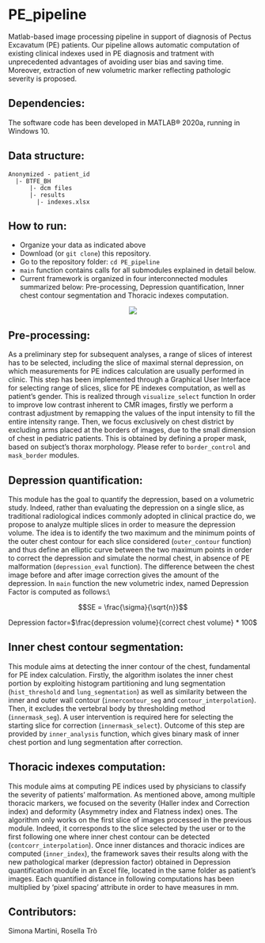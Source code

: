 # PE_pipeline
Matlab-based image processing pipeline in support of diagnosis of Pectus Excavatum (PE) patients. Our pipeline allows automatic computation of existing clinical indexes used in PE diagnosis and tratment with unprecedented advantages of avoiding user bias and saving time. Moreover, extraction of new volumetric marker reflecting pathologic severity is proposed.

## Dependencies:
The software code has been developed in MATLAB® 2020a, running in Windows 10.
## Data structure:
```
Anonymized - patient_id
  |- BTFE_BH
      |- dcm files
      |- results
        |- indexes.xlsx
 ```
               
 ## How to run:
- Organize your data as indicated above
- Download (or ```git clone```) this repository.
- Go to the repository folder: ```cd PE_pipeline```
- `main` function contains calls for all submodules explained in detail below. 
- Current framework is organized in four interconnected modules summarized below: Pre-processing, Depression quantification, Inner chest contour segmentation and Thoracic indexes computation. 
<p align="center">
  <img src ="https://user-images.githubusercontent.com/58302565/125595264-331b32ee-87ce-4d07-9d46-761cdf072b14.png" />
</p>

## Pre-processing:
As a preliminary step for subsequent analyses, a range of slices of interest has to be selected, including the slice of maximal sternal depression, on which measurements for PE indices calculation are usually performed in clinic. This step has been implemented through a Graphical User Interface for selecting range of slices, slice for PE indexes computation, as well as patient’s gender. This is realized through `visualize_select` function
In order to improve low contrast inherent to CMR images, firstly we perform a contrast adjustment by remapping the values of the input intensity to fill the entire intensity range. Then, we focus exclusively on chest district by excluding arms placed at the borders of images, due to the small dimension of chest in pediatric patients. This is obtained by defining a proper mask, based on subject’s thorax morphology. Please refer to `border_control` and `mask_border` modules.

## Depression quantification:
This module has the goal to quantify the depression, based on a volumetric study. Indeed, rather than evaluating the depression on a single slice, as traditional radiological indices commonly adopted in clinical practice do, we propose to analyze multiple slices in order to measure the depression volume. The idea is to identify the two maximum and the minimum points of the outer chest contour for each slice considered (`outer_contour` function) and thus define an elliptic curve between the two maximum points in order to correct the depression and simulate the normal chest, in absence of PE malformation (`depression_eval` function). The difference between the chest image before and after image correction gives the amount of the depression.
In `main` function the new volumetric index, named Depression Factor is computed as follows:\
```math
SE = \frac{\sigma}{\sqrt{n}}
```
Depression factor=$\frac{depression volume}{correct chest volume} * 100$

## Inner chest contour segmentation:
This module aims at detecting the inner contour of the chest, fundamental for PE index calculation.
Firstly, the algorithm isolates the inner chest portion by exploiting histogram partitioning and lung segmentation (`hist_threshold` and `lung_segmentation`) as well as similarity between the inner and outer wall contour (`innercontour_seg` and `contour_interpolation`). Then, it excludes the vertebral body by thresholding method (`innermask_seg`). A user intervention is required here for selecting the starting slice for correction (`innermask_select`). Outcome of this step are provided by `inner_analysis` function, which gives binary mask of inner chest portion and lung segmentation after correction. 

## Thoracic indexes computation:
This module aims at computing PE indices used by physicians to classify the severity of patients’ malformation. As mentioned above, among multiple thoracic markers, we focused on the severity (Haller index and Correction index) and deformity (Asymmetry index and Flatness index) ones. The algorithm only works on the first slice of images processed in the previous module. Indeed, it corresponds to the slice selected by the user or to the first following one where inner chest contour can be detected (`contcorr_interpolation`). 
Once inner distances and thoracic indices are computed (`inner_index`), the framework saves their results along with the new pathological marker (depression factor) obtained in Depression quantification module in an Excel file, located in the same folder as patient’s images. Each quantified distance in following computations has been multiplied by ‘pixel spacing’ attribute in order to have measures in mm.

## Contributors:
Simona Martini, Rosella Trò 

